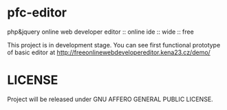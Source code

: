 # pfc-editor
php&amp;jquery online web developer editor :: online ide :: wide :: free

This project is in development stage.
You can see first functional prototype of basic editor at
http://freeonlinewebdevelopereditor.kena23.cz/demo/

# LICENSE
Project will be released under GNU AFFERO GENERAL PUBLIC LICENSE.



